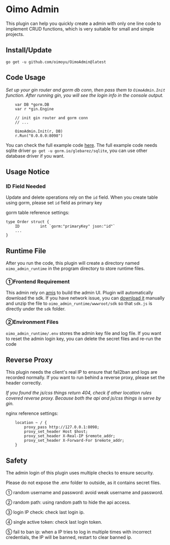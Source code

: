 
# Oimo Admin
This plugin can help you quickly create a admin with only one line code to implement CRUD functions, 
which is very suitable for small and simple projects. 

## Install/Update
`go get -u github.com/oimoyu/OimoAdmin@latest`

## Code Usage
*Set up your gin router and gorm db conn, then pass them to `OimoAdmin.Init` function. After running gin, you will see the login info in the console output.*
```
    var DB *gorm.DB
    var r *gin.Engine
    
    // init gin router and gorm conn
    // ...
    
    OimoAdmin.Init(r, DB)
    r.Run("0.0.0.0:8098")
```
You can check the full example code [here](./example/example.go). 
The full example code needs sqlite driver `go get -u gorm.io/glebarez/sqlite`, you can use other database driver if you want.


## Usage Notice

### ID Field Needed
Update and delete operations rely on the `id` field. When you create table using gorm, please set `id` field as primary key

gorm table reference settings:
```
type Order struct {
    ID         int `gorm:"primaryKey" json:"id"`
    ...
}
```

## Runtime File
After you run the code, this plugin will create a directory named `oimo_admin_runtime` in the program directory to store runtime files.

### ①Frontend Requirement
This admin rely on [amis](https://github.com/baidu/amis) to build the admin UI. Plugin will automatically download the sdk.
If you have network issue, you can [download it](https://github.com/baidu/amis/releases/download/6.6.0/sdk.tar.gz) 
manually and unzip the file to `oimo_admin_runtime/wwwroot/sdk` so that `sdk.js` is directly under the `sdk` folder.

### ②Environment Files
`oimo_admin_runtime/.env` stores the admin key file and log file. 
If you want to reset the admin login key, you can delete the secret files and re-run the code

## Reverse Proxy
This plugin needs the client's real IP to ensure that fail2ban and logs are recorded normally. 
If you want to run behind a reverse proxy, please set the header correctly.

*If you found the js/css things return 404, check if other location rules covered reverse proxy. Because both the api and js/css things is serve by gin.*

nginx reference settings:
```
    location ~ / {
        proxy_pass http://127.0.0.1:8098;
        proxy_set_header Host $host;
        proxy_set_header X-Real-IP $remote_addr;
        proxy_set_header X-Forward-For $remote_addr;
    }
```

## Safety
The admin login of this plugin uses multiple checks to ensure security.

Please do not expose the .env folder to outside, as it contains secret files.

① random username and password: avoid weak username and password.

② random path: using random path to hide the api access.

③ login IP check: check last login ip.

④ single active token: check last login token.

⑤ fail to ban ip: when a IP tries to log in multiple times with incorrect credentials, the IP will be banned,
restart to clear banned ip.

